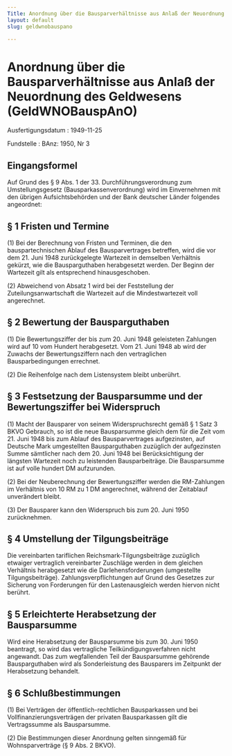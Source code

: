 ```yaml
---
Title: Anordnung über die Bausparverhältnisse aus Anlaß der Neuordnung des Geldwesens
layout: default
slug: geldwnobauspano

---
```


# Anordnung über die Bausparverhältnisse aus Anlaß der Neuordnung des Geldwesens (GeldWNOBauspAnO)

Ausfertigungsdatum
:   1949-11-25

Fundstelle
:   BAnz: 1950, Nr 3



## Eingangsformel

Auf Grund des § 9 Abs. 1 der 33. Durchführungsverordnung zum
Umstellungsgesetz (Bausparkassenverordnung) wird im Einvernehmen mit
den übrigen Aufsichtsbehörden und der Bank deutscher Länder folgendes
angeordnet:


## § 1 Fristen und Termine

(1) Bei der Berechnung von Fristen und Terminen, die den
bauspartechnischen Ablauf des Bausparvertrages betreffen, wird die vor
dem 21. Juni 1948 zurückgelegte Wartezeit in demselben Verhältnis
gekürzt, wie die Bausparguthaben herabgesetzt werden. Der Beginn der
Wartezeit gilt als entsprechend hinausgeschoben.

(2) Abweichend von Absatz 1 wird bei der Feststellung der
Zuteilungsanwartschaft die Wartezeit auf die Mindestwartezeit voll
angerechnet.


## § 2 Bewertung der Bausparguthaben

(1) Die Bewertungsziffer der bis zum 20. Juni 1948 geleisteten
Zahlungen wird auf 10 vom Hundert herabgesetzt. Vom 21. Juni 1948 ab
wird der Zuwachs der Bewertungsziffern nach den vertraglichen
Bausparbedingungen errechnet.

(2) Die Reihenfolge nach dem Listensystem bleibt unberührt.


## § 3 Festsetzung der Bausparsumme und der Bewertungsziffer bei Widerspruch

(1) Macht der Bausparer von seinem Widerspruchsrecht gemäß § 1 Satz 3
BKVO Gebrauch, so ist die neue Bausparsumme gleich dem für die Zeit
vom 21. Juni 1948 bis zum Ablauf des Bausparvertrages aufgezinsten,
auf Deutsche Mark umgestellten Bausparguthaben zuzüglich der
aufgezinsten Summe sämtlicher nach dem 20. Juni 1948 bei
Berücksichtigung der längsten Wartezeit noch zu leistenden
Bausparbeiträge. Die Bausparsumme ist auf volle hundert DM
aufzurunden.

(2) Bei der Neuberechnung der Bewertungsziffer werden die RM-Zahlungen
im Verhältnis von 10 RM zu 1 DM angerechnet, während der Zeitablauf
unverändert bleibt.

(3) Der Bausparer kann den Widerspruch bis zum 20. Juni 1950
zurücknehmen.


## § 4 Umstellung der Tilgungsbeiträge

Die vereinbarten tariflichen Reichsmark-Tilgungsbeiträge zuzüglich
etwaiger vertraglich vereinbarter Zuschläge werden in dem gleichen
Verhältnis herabgesetzt wie die Darlehensforderungen (umgestellte
Tilgungsbeiträge). Zahlungsverpflichtungen auf Grund des Gesetzes zur
Sicherung von Forderungen für den Lastenausgleich werden hiervon nicht
berührt.


## § 5 Erleichterte Herabsetzung der Bausparsumme

Wird eine Herabsetzung der Bausparsumme bis zum 30. Juni 1950
beantragt, so wird das vertragliche Teilkündigungsverfahren nicht
angewandt. Das zum wegfallenden Teil der Bausparsumme gehörende
Bausparguthaben wird als Sonderleistung des Bausparers im Zeitpunkt
der Herabsetzung behandelt.


## § 6 Schlußbestimmungen

(1) Bei Verträgen der öffentlich-rechtlichen Bausparkassen und bei
Vollfinanzierungsverträgen der privaten Bausparkassen gilt die
Vertragssumme als Bausparsumme.

(2) Die Bestimmungen dieser Anordnung gelten sinngemäß für
Wohnsparverträge (§ 9 Abs. 2 BKVO).

